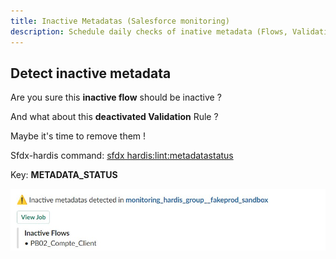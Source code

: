 ```yaml
---
title: Inactive Metadatas (Salesforce monitoring)
description: Schedule daily checks of inative metadata (Flows, Validation rules...) with sfdx-hardis Monitoring
---
```

<!-- markdownlint-disable MD013 -->

## Detect inactive metadata

Are you sure this **inactive flow** should be inactive ?

And what about this **deactivated Validation** Rule ?

Maybe it's time to remove them !

Sfdx-hardis command: [sfdx hardis:lint:metadatastatus](https://sfdx-hardis.cloudity.com/hardis/lint/metadatastatus/)

Key: **METADATA_STATUS**

![](assets/images/screenshot-monitoring-inactive-metadata.jpg)